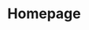 ---
aliases:
  - /remote/
title: "Homepage"
authors:
  - forestryio
hero:
  headline: A static CMS that **commits**
  textline: Sync your Jekyll or Hugo site. Your editors will love it and won’t realize they’re making commits.
  ctas:
    - permalink: https://app.forestry.io/signup
      textline: Start building now
      button: true
    - permalink: https://app.forestry.io/signup
      textline: Log in
  video:
    fallbackVisual: /video/forestry_factory.jpg
    sources:
      -
        permalink: /video/forestry_factory.webm
        type: video/webm
      - 
        permalink: /video/forestry_factory.mp4
        type: video/mp4
      - 
        permalink: /video/forestry_factory.ogv
        type: video/ogg
    logos:
      textline: Built for static site generators
      sources:
        - 
          permalink: img/logos/hugo.svg
          alt: Hugo
        - 
          permalink: img/logos/jekyll.svg
          alt: Jekyll
features:
  - headline: Your site, your workflow
    textline: |
      Write front-end code with Jekyll or Hugo and push to your Git repo. Forestry will pull in your commits and update the CMS.

      Invite your team to create content in a rich UI. Their updates get committed back without merge conflicts.
    visual:
      permalink: /img/dev-illustration-02.png
      alt: Dev workflow
    direction: ltr
    class: section-roots
  - headline: Empower your editors
    textline: |
      Your editing team deserves a powerful admin interface. Customize each page with Forestry's rich editing fields.

      Login from your **yoursite.com/admin**. With Forestry Remote, your site will transcend static.
    visual:
      permalink: /img/editor-illustration-02.png
      alt: Editor friendly interface
    direction: rtl
    class: section-sync
  - headline: Your entire team will be making commits
    textline: Your editing team won't even realize they're editing Markdown and committing to your repo.
    visual:
      permalink: /img/commits-illustration.png
      alt: Editor workflow
    direction: vertical
    class: section-sync
  - headline: Deployment made simple
    textline: "When editors publish, Forestry deploys. Send your compiled site to your host or just commit changes back to your repo. Forestry integrates with your deployment process."
    visual:
      permalink: /img/deploy-illustration-02.png
      alt: Simple deployment
    direction: ltr
    class: section-automated
  - headline: Host where you want
    textline: "Your static site can live anywhere you want — including on Amazon S3, Fastly, and GitHub Pages. You can even deploy with plain old FTP."
    direction: vertical
    class: section-deploy
cta:
  headline: Build amazing sites
  textline: No credit card required. 14-day free trial on all plans.
---